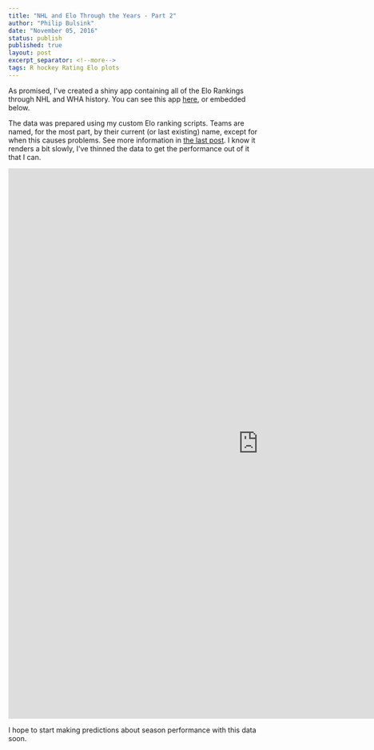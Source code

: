 ```yaml
---
title: "NHL and Elo Through the Years - Part 2"
author: "Philip Bulsink"
date: "November 05, 2016"
status: publish
published: true
layout: post
excerpt_separator: <!--more-->
tags: R hockey Rating Elo plots
---
```

 

 
As promised, I've created a shiny app containing all of the Elo Rankings through NHL and WHA history. You can see this app [here](https://pbulsink.shinyapps.io/NHL_Elo_Ratings/), or embedded below. 
 
<!--more-->
 
The data was prepared using my custom Elo ranking scripts. Teams are named, for the most part, by their current (or last existing) name, except for when this causes problems. See more information in [the last post](https://pbulsink.github.io/blog/2016-10-24/nhl_and_elo_through_the_years_part_one.html). I know it renders a bit slowly, I've thinned the data to get the performance out of it that I can. 
 
<iframe src="https://pbulsink.shinyapps.io/NHL_Elo_Ratings/" style="border:none;width:1000px;height:1100px;"></iframe>
 
I hope to start making predictions about season performance with this data soon.
 
